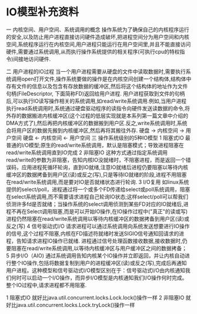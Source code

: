 # IO模型补充资料

一 内核空间、用户空间、系统调用的概念
	操作系统为了确保自己的内核程序运行的安全,以及防止用户进程直接访问硬件造成破坏,把进程空间分为用户空间和内核空间,系统程序运行在内核空间,用户进程只能运行在用户空间里,并且不能直接访问硬件,需要通过系统调用,从而执行操作系统提供的相关程序(可执行cpu的特权指令)间接地访问硬件.

二 用户进程的IO过程
	当一个用户进程需要从硬盘的文件中读取数据时,需要执行系统调用open打开文件,操作系统要做的操作是在内核空间创建一个结构体,结构体中存有文件的信息以及包含有存放数据的缓冲区,然后将这个结构体的地址作为文件句柄(FileDescriptor, 下面简称FD)返回给用户进程.
	用户进程获取到文件的句柄后,可以执行IO读写操作相关的系统调用,如read/write系统调用.例如,当用户进程执行read系统调用时,系统通过硬盘驱动程序的读指令向硬件发送读数据的命令,将外存的数据搬进内核缓冲区(这个过程的低层实现就是本系列第一篇文章中介绍的DMA方式了),然后再把内核缓冲区的数据搬到用户区.反之,write系统调用时,系统会将用户区的数据先搬到内核缓冲区,然后再将其搬往外存.
	硬盘 -> 内核空间 -> 用户空间
	硬盘 <- 内核空间 <- 用户空间
三 操作系统级别的5种IO模型
1 阻塞式IO
	最普通的I/O模型;原生的read/write系统调用，默认是阻塞模式；导致进程阻塞在read/write系统调用直到IO完成
2 非阻塞IO
	这种方式通过指定系统调用read/write的参数为非阻塞，告知内核IO没就绪时，不阻塞进程，而是返回一个错误码，应用进程死循环轮询，直到IO就绪,注意IO就绪后进程仍要阻塞以等待内核缓冲区的数据拷备到用户区(读)或反之(写),只是等待IO就绪的阶段,进程不用阻塞在read/write系统调用,而是要对IO是否就绪状态进行轮询.
3 I/O复用
	如linux系统提供的select/poll，进程通过将一个或多个FD传递给select或poll系统调用，阻塞在select系统调用,而不需要请求进程自己轮询IO状态;这样select/poll可以帮我们侦测许多fd是否就绪；当操作系统的select调用侦测到某些FD对应的IO就绪后,进程不再在Select调用阻塞,而是可以开始IO操作,在IO操作过程中("真正"的读或写)进程仍然阻塞在read/write系统调用以等待内核缓冲区的数据拷备到用户区(读)或反之(写)
4 信号驱动式I/O
	请求进程可以通过系统调用向系统发送想要进行IO操作的信号,这个过程不阻塞,内核在FD描述符就绪时发送SIGIO信号通知回请求的进程，告知请求进程IO操作已就绪. 进程通过信号处理函数接收数据,接收数据时,仍要阻塞在read/write系统调用,以等待内核缓冲区与用户缓冲区之间的数据拷备；
5 异步I/O（AIO)
	通过系统调用告知内核某个IO操作并立即返回，并让内核自动进行整个IO操作,包括将数据复制到用户的进程缓冲区(读)或反之(写),完成后再通知用户进程。这种模型和信号驱动式I/O模型区别在于：信号驱动式I/O由内核通知我们何时可以启动一个I/O操作，而异步I/O模型是内核通知我们I/O操作何时完成。整个IO过程中,请求进程都不用阻塞.
	

1 阻塞式IO 就好比java.util.concurrent.locks.Lock.lock()操作一样
2 非阻塞IO 就好比java.util.concurrent.locks.Lock.tryLock()操作一样




















